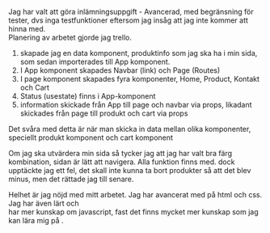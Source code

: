
Jag har valt att göra inlämningsuppgift - Avancerad, 
med begränsning för tester, dvs inga testfunktioner eftersom jag insåg att jag inte kommer att hinna med.  
Planering av arbetet gjorde jag trello.   
1. skapade jag en data komponent,  produktinfo som jag ska ha i min sida, som sedan importerades till App komponent.
2. I App komponent skapades Navbar (link) och Page (Routes)
3. I page komponent skapades fyra komponenter, Home, Product, Kontakt och Cart
4. Status (usestate) finns i App-komponent 
5. information skickade från App till page och navbar via props, likadant skickades från page till produkt och cart via props

Det svåra med detta är när man skicka in data mellan olika komponenter, speciellt produkt komponent och cart komponent

Om jag ska utvärdera min sida så tycker jag att jag har valt bra färg kombination, sidan är lätt att navigera. Alla funktion finns med.
dock upptäckte jag ett fel, det skall inte kunna ta bort produkter så att det blev minus, men det rättade jag till senare.

Helhet är jag nöjd med mitt arbetet. Jag har avancerat med på html och css. Jag har även lärt och  
har mer kunskap om javascript, fast det finns mycket mer kunskap som jag kan lära mig på .


